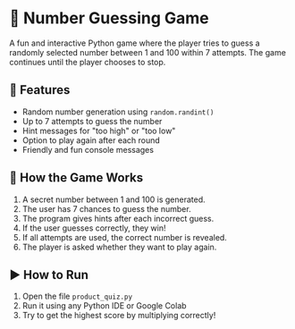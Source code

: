 # 🎯 Number Guessing Game

A fun and interactive Python game where the player tries to guess a randomly selected number between 1 and 100 within 7 attempts. The game continues until the player chooses to stop.

## 🚀 Features
- Random number generation using `random.randint()`
- Up to 7 attempts to guess the number
- Hint messages for "too high" or "too low"
- Option to play again after each round
- Friendly and fun console messages

## 🧠 How the Game Works
1. A secret number between 1 and 100 is generated.
2. The user has 7 chances to guess the number.
3. The program gives hints after each incorrect guess.
4. If the user guesses correctly, they win!
5. If all attempts are used, the correct number is revealed.
6. The player is asked whether they want to play again.

## ▶️ How to Run
1. Open the file `product_quiz.py`
2. Run it using any Python IDE or Google Colab
3. Try to get the highest score by multiplying correctly!
